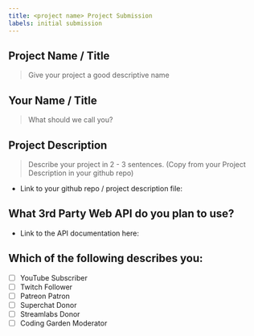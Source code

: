 ```yaml
---
title: <project name> Project Submission
labels: initial submission
---
```


## Project Name / Title

> Give your project a good descriptive name

## Your Name / Title

> What should we call you?

## Project Description

> Describe your project in 2 - 3 sentences. (Copy from your Project Description in your github repo)

* Link to your github repo / project description file:

## What 3rd Party Web API do you plan to use?

* Link to the API documentation here:

## Which of the following describes you:

* [ ] YouTube Subscriber
* [ ] Twitch Follower
* [ ] Patreon Patron
* [ ] Superchat Donor
* [ ] Streamlabs Donor
* [ ] Coding Garden Moderator
